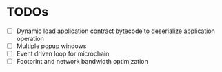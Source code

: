 # TODOs

- [ ] Dynamic load application contract bytecode to deserialize application operation
- [ ] Multiple popup windows
- [ ] Event driven loop for microchain
- [ ] Footprint and network bandwidth optimization